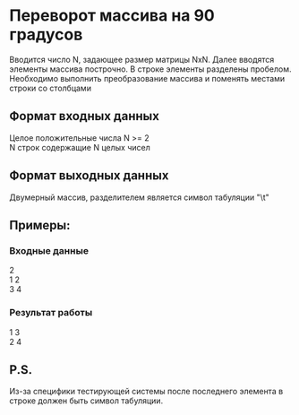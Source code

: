 # Переворот массива на 90 градусов
Вводится число N, задающее размер матрицы NxN. 
Далее вводятся элементы массива построчно. 
В строке элементы разделены пробелом. 
Необходимо выполнить преобразование 
массива и поменять местами строки со столбцами

## Формат входных данных
Целое положительные числа N >= 2  
N строк содержащие N целых чисел
## Формат выходных данных
Двумерный массив, разделителем является символ 
табуляции "\t"
## Примеры:
### Входные данные
2  
1 2  
3 4
### Результат работы
1    3	  
2	 4	

## P.S.
Из-за специфики тестирующей системы после последнего 
элемента в строке должен быть символ табуляции. 